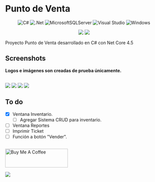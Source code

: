 # Punto de Venta
<div align="center">
  
![C#](https://img.shields.io/badge/c%23-%23239120.svg?style=for-the-badge&logo=c-sharp&logoColor=white)
![.Net](https://img.shields.io/badge/.NET-5C2D91?style=for-the-badge&logo=.net&logoColor=white)
![MicrosoftSQLServer](https://img.shields.io/badge/Microsoft%20SQL%20Sever-CC2927?style=for-the-badge&logo=microsoft%20sql%20server&logoColor=white)
![Visual Studio](https://img.shields.io/badge/Visual%20Studio-5C2D91.svg?style=for-the-badge&logo=visual-studio&logoColor=white)
![Windows](https://img.shields.io/badge/Windows-0078D6?style=for-the-badge&logo=windows&logoColor=white)

![](https://img.shields.io/badge/Fase%3A-En%20desarrollo-blue?style=for-the-badge)
![](https://img.shields.io/github/last-commit/Josephglz/PuntoDeVenta?style=for-the-badge)<br>
</div>

Proyecto Punto de Venta desarrollado en C# con Net Core 4.5<br>


## Screenshots

<b>Logos e imágenes son creadas de prueba únicamente.</b><br><br>

<img src="https://github.com/Josephglz/PuntoDeVenta/blob/main/examples/loader.png?raw=true">
<img src="https://github.com/Josephglz/PuntoDeVenta/blob/main/examples/login.png?raw=true">
<img src="https://github.com/Josephglz/PuntoDeVenta/blob/main/examples/home.png?raw=true">
<img src="https://github.com/Josephglz/PuntoDeVenta/blob/main/examples/users.png?raw=true">


## To do

- [x] Ventana Inventario.
  - [ ] Agregar Sistema CRUD para inventario.
- [ ] Ventana Reportes
- [ ] Imprimir Ticket
- [ ] Función a botón "Vender".

##
<a href="https://www.buymeacoffee.com/josephglz99" target="_blank"><img src="https://codewithmukesh.com/wp-content/uploads/2021/04/bmclogo.jpg" alt="Buy Me A Coffee" width="200"  style="height: 60px !important;width: 200px !important;" ></a>

[![](https://img.shields.io/badge/back%20to%20top-%E2%86%A9-blue)](#Screenshots)
